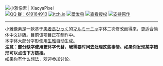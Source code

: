 ![小雅像素 | XiaoyaPixel](https://img.itch.zone/aW1nLzEyODg1MjU0LnBuZw==/original/8y0V7x.png)  
[![QQ 群：619164913](https://img.shields.io/badge/619164913-%2312B7F5?style=for-the-badge&logo=tencentqq&logoColor=white)](https://qm.qq.com/q/m3j4G5YGsw)
[![itch.io](https://img.shields.io/badge/itch.io-%23FF0B34.svg?style=for-the-badge&logo=Itch.io&logoColor=white)](https://diaowinner.itch.io/xiaoyapixel)
[![爱发电](https://img.shields.io/badge/%E7%88%B1%E5%8F%91%E7%94%B5-%23946CE6.svg?style=for-the-badge&logoColor=white)](http://afdian.com/a/DWNfonts)
[![查看授权](https://img.shields.io/badge/查看授权-%2300A7E1?style=for-the-badge&logoColor=white)](LICENSE.md)
[![支持原作](https://img.shields.io/badge/支持原作-orange?style=for-the-badge&logoColor=white)](https://00ff.booth.pm/items/4927023)

---
小雅像素是一款基于[患者長ひっく](https://00ff.booth.pm/)的[マルミーニャ](https://00ff.booth.pm/items/4927023)字体二次修改而得来，更适合简体中文排版。目前该项目正在制作中。  
本字体大部分字形使用[生雅](https://github.com/DWNfonts/Project-Rawya)自动生成。   
**注意：部分缺字使用繁体字代替，我需要时间去处理这些事情。如果你发现某字错形可以点击下方链接。**  
如果你有什么想法，欢迎[参加讨论](https://github.com/DWNfonts/XiaoyaPixel/discussions)。
